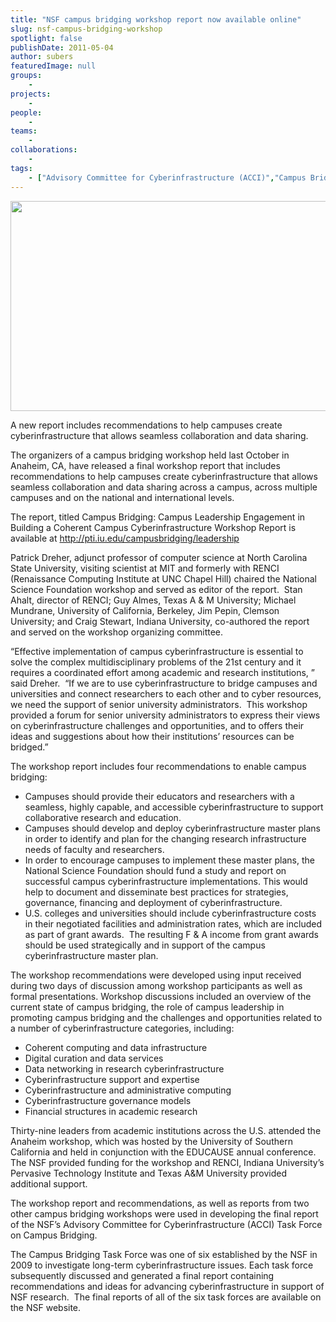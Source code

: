 ```yaml
---
title: "NSF campus bridging workshop report now available online"
slug: nsf-campus-bridging-workshop
spotlight: false
publishDate: 2011-05-04
author: subers
featuredImage: null
groups:
    - 
projects:
    - 
people:
    - 
teams: 
    - 
collaborations:
    - 
tags:
    - ["Advisory Committee for Cyberinfrastructure (ACCI)","Campus Bridging","Campus Bridging Task Force","National Science Foundation (NSF)"]
---
```

<a href="https://www.renci.org/wp-content/uploads/2011/05/cyberinfrastructure.jpg"><img class="alignnone size-full wp-image-7532" title="cyberinfrastructure" src="https://www.renci.org/wp-content/uploads/2011/05/cyberinfrastructure.jpg" alt="" width="630" height="336"></a>

A new report includes recommendations to help campuses create cyberinfrastructure that allows seamless collaboration and data sharing.

The organizers of a campus bridging workshop held last October in Anaheim, CA, have released a final workshop report that includes recommendations to help campuses create cyberinfrastructure that allows seamless collaboration and data sharing across a campus, across multiple campuses and on the national and international levels.<!--more-->

The report, titled Campus Bridging: Campus Leadership Engagement in Building a Coherent Campus Cyberinfrastructure Workshop Report is available at http://pti.iu.edu/campusbridging/leadership

Patrick Dreher, adjunct professor of computer science at North Carolina State University, visiting scientist at MIT and formerly with RENCI (Renaissance Computing Institute at UNC Chapel Hill) chaired the National Science Foundation workshop and served as editor of the report. &nbsp;Stan Ahalt, director of RENCI; Guy Almes, Texas A &amp; M University; Michael Mundrane, University of California, Berkeley, Jim Pepin, Clemson University; and Craig Stewart, Indiana University, co-authored the report and served on the workshop organizing committee.

“Effective implementation of campus cyberinfrastructure is essential to solve the complex multidisciplinary problems of the 21st century and it requires a coordinated effort among academic and research institutions, ” said Dreher.&nbsp; “If we are to use cyberinfrastructure to bridge campuses and universities and connect researchers to each other and to cyber resources, we need the support of senior university administrators.&nbsp; This workshop provided a forum for senior university administrators to express their views on cyberinfrastructure challenges and opportunities, and to offers their ideas and suggestions about how their institutions’ resources can be bridged.”

The workshop report includes four recommendations to enable campus bridging:
<ul>
 	<li>Campuses should provide their educators and researchers with a seamless, highly capable, and accessible cyberinfrastructure to support collaborative research and education.</li>
 	<li>Campuses should develop and deploy cyberinfrastructure master plans in order to identify and plan for the changing research infrastructure needs of faculty and researchers.</li>
 	<li>In order to encourage campuses to implement these master plans, the National Science Foundation should fund a study and report on successful campus cyberinfrastructure implementations. This would help to document and disseminate best practices for strategies, governance, financing and deployment of cyberinfrastructure.</li>
 	<li>U.S. colleges and universities should include cyberinfrastructure costs in their negotiated facilities and administration rates, which are included as part of grant awards. &nbsp;The resulting F &amp; A income from grant awards should be used strategically and in support of the campus cyberinfrastructure master plan.</li>
</ul>
The workshop recommendations were developed using input received during two days of discussion among workshop participants as well as formal presentations. Workshop discussions included an overview of the current state of campus bridging, the role of campus leadership in promoting campus bridging and the challenges and opportunities related to a number of cyberinfrastructure categories, including:
<ul>
 	<li>Coherent computing and data infrastructure</li>
 	<li>Digital curation and data services</li>
 	<li>Data networking in research cyberinfrastructure</li>
 	<li>Cyberinfrastructure support and expertise</li>
 	<li>Cyberinfrastructure and administrative computing</li>
 	<li>Cyberinfrastructure governance models</li>
 	<li>Financial structures in academic research</li>
</ul>
Thirty-nine leaders from academic institutions across the U.S. attended the Anaheim workshop, which was hosted by the University of Southern California and held in conjunction with the EDUCAUSE annual conference. The NSF provided funding for the workshop and RENCI, Indiana University’s Pervasive Technology Institute and Texas A&amp;M University provided additional support.

The workshop report and recommendations, as well as reports from two other campus bridging workshops were used in developing the final report of the NSF’s Advisory Committee for Cyberinfrastructure (ACCI) Task Force on Campus Bridging.

The Campus Bridging Task Force was one of six established by the NSF in 2009 to investigate long-term cyberinfrastructure issues. Each task force subsequently discussed and generated a final report containing recommendations and ideas for advancing cyberinfrastructure in support of NSF research. &nbsp;The final reports of all of the six task forces are available on the NSF website.
